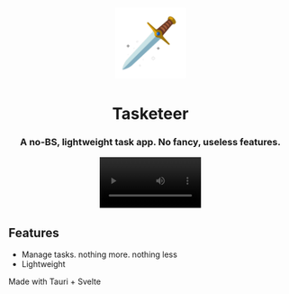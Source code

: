 <h1 align="center">
  <a href="https://github.com/notnavindu/tasketeer-tauri">
    <img src="./src-tauri/icons/128x128@2x.png" alt="Logo" width="125" height="125">
  </a>
</h1>

<div align="center">
  <h1>Tasketeer</h1>
  <h3>A no-BS, lightweight task app. No fancy, useless features.</h3>
  <video src='./docs/clip.mp4' width="180" autoplay></video>
</div>

## Features

- Manage tasks. nothing more. nothing less
- Lightweight

Made with Tauri + Svelte
